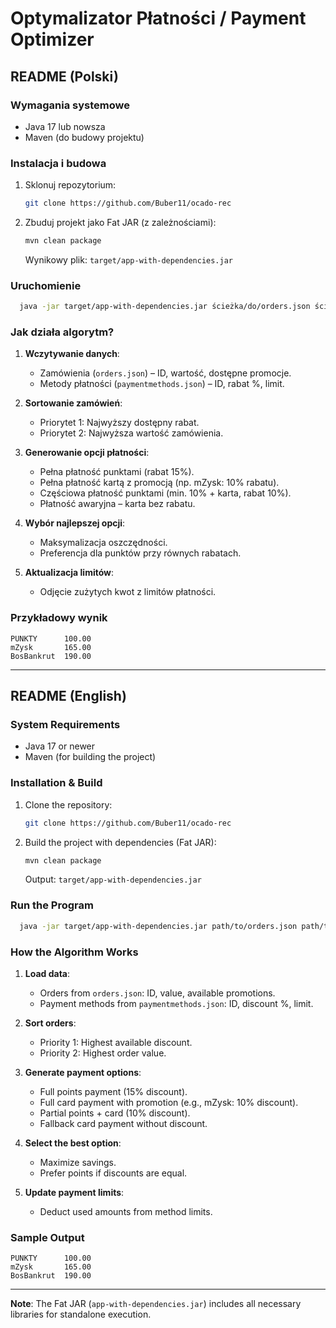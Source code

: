 
# Optymalizator Płatności / Payment Optimizer

## README (Polski)

### Wymagania systemowe

- Java 17 lub nowsza  
- Maven (do budowy projektu)

### Instalacja i budowa

1. Sklonuj repozytorium:
   ```bash
   git clone https://github.com/Buber11/ocado-rec
   ```

2. Zbuduj projekt jako Fat JAR (z zależnościami):
   ```bash
   mvn clean package
   ```

   Wynikowy plik: `target/app-with-dependencies.jar`

### Uruchomienie

```bash
  java -jar target/app-with-dependencies.jar ścieżka/do/orders.json ścieżka/do/paymentmethods.json
```

###  Jak działa algorytm?

1. **Wczytywanie danych**:
   - Zamówienia (`orders.json`) – ID, wartość, dostępne promocje.
   - Metody płatności (`paymentmethods.json`) – ID, rabat %, limit.

2. **Sortowanie zamówień**:
   - Priorytet 1: Najwyższy dostępny rabat.
   - Priorytet 2: Najwyższa wartość zamówienia.

3. **Generowanie opcji płatności**:
   - Pełna płatność punktami (rabat 15%).
   - Pełna płatność kartą z promocją (np. mZysk: 10% rabatu).
   - Częściowa płatność punktami (min. 10% + karta, rabat 10%).
   - Płatność awaryjna – karta bez rabatu.

4. **Wybór najlepszej opcji**:
   - Maksymalizacja oszczędności.
   - Preferencja dla punktów przy równych rabatach.

5. **Aktualizacja limitów**:
   - Odjęcie zużytych kwot z limitów płatności.

###  Przykładowy wynik

```
PUNKTY      100.00  
mZysk       165.00  
BosBankrut  190.00  
```

---

##  README (English)

###  System Requirements

- Java 17 or newer  
- Maven (for building the project)

###  Installation & Build

1. Clone the repository:
   ```bash
   git clone https://github.com/Buber11/ocado-rec
   ```

2. Build the project with dependencies (Fat JAR):
   ```bash
   mvn clean package
   ```

    Output: `target/app-with-dependencies.jar`

###  Run the Program

```bash
  java -jar target/app-with-dependencies.jar path/to/orders.json path/to/paymentmethods.json
```

###  How the Algorithm Works

1. **Load data**:
   - Orders from `orders.json`: ID, value, available promotions.
   - Payment methods from `paymentmethods.json`: ID, discount %, limit.

2. **Sort orders**:
   - Priority 1: Highest available discount.
   - Priority 2: Highest order value.

3. **Generate payment options**:
   - Full points payment (15% discount).
   - Full card payment with promotion (e.g., mZysk: 10% discount).
   - Partial points + card (10% discount).
   - Fallback card payment without discount.

4. **Select the best option**:
   - Maximize savings.
   - Prefer points if discounts are equal.

5. **Update payment limits**:
   - Deduct used amounts from method limits.

###  Sample Output

```
PUNKTY      100.00  
mZysk       165.00  
BosBankrut  190.00  
```

---

 **Note**: The Fat JAR (`app-with-dependencies.jar`) includes all necessary libraries for standalone execution.
